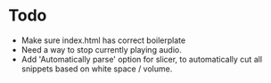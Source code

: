 # Todo
  - Make sure index.html has correct boilerplate
  - Need a way to stop currently playing audio.
  - Add 'Automatically parse' option for slicer, to automatically cut all snippets based on white space / volume.